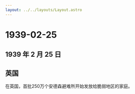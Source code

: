 ```yaml
---
layout: ../../layouts/Layout.astro
---
```


# 1939-02-25

## 1939 年 2 月 25 日

## 英国

在英国，首批250万个安德森避难所开始发放给脆弱地区的家庭。